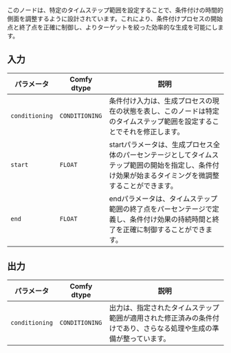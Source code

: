 このノードは、特定のタイムステップ範囲を設定することで、条件付けの時間的側面を調整するように設計されています。これにより、条件付けプロセスの開始点と終了点を正確に制御し、よりターゲットを絞った効率的な生成を可能にします。

## 入力

| パラメータ | Comfy dtype | 説明 |
| --- | --- | --- |
| `conditioning` | `CONDITIONING` | 条件付け入力は、生成プロセスの現在の状態を表し、このノードは特定のタイムステップ範囲を設定することでそれを修正します。 |
| `start` | `FLOAT` | startパラメータは、生成プロセス全体のパーセンテージとしてタイムステップ範囲の開始を指定し、条件付け効果が始まるタイミングを微調整することができます。 |
| `end` | `FLOAT` | endパラメータは、タイムステップ範囲の終了点をパーセンテージで定義し、条件付け効果の持続時間と終了を正確に制御することができます。 |

## 出力

| パラメータ | Comfy dtype | 説明 |
| --- | --- | --- |
| `conditioning` | `CONDITIONING` | 出力は、指定されたタイムステップ範囲が適用された修正済みの条件付けであり、さらなる処理や生成の準備が整っています。 |
